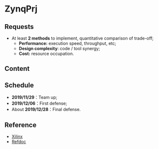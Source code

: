 # ZynqPrj

## Requests

- At least **2 methods** to implement, quantitative comparison of trade-off;
  - **Performance:** execution speed, throughput, etc;
  - **Design complexity**: code / tool synergy;
  - **Cost:** resource occupation.

## Content

## Schedule

- **2019/11/29**：Team up;
- **2019/12/06**：First defense;
- About **2019/12/28**：Final defense.

## Reference

- [Xilinx](http://digilent.com.cn/project.html)
- [Refdoc](https://reference.digilentinc.com/learn/programmable-logic/tutorials/start)